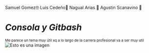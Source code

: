 Samuel Gomez:nerd_face: 
Luis Cedeño:unicorn:
Nagual Arias :athletic_shoe:
Agustin Scanavino :chocolate_bar:

# ***Consola y Gitbash***
<sub>Me parece un tema muy útil xq a lo largo de la carrera profesional va a ser muy util</sub>
![Esto es una imagen](https://myoctocat.com/assets/images/base-octocat.svg)
